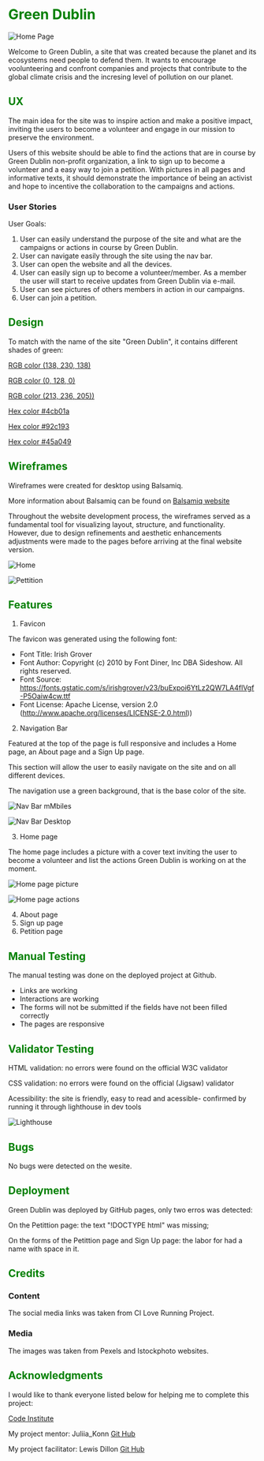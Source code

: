 <h1><font color="green">Green Dublin</font></h1>

![Home Page](documentation/Screenshot%202024-05-15%20222839.png)

Welcome to Green Dublin, a site that was created because the planet and its ecosystems need people to defend them. It wants to encourage voolunteering and confront companies and projects that contribute to the global climate crisis and the incresing level of pollution on our planet.

<h2><font color="green">UX</font></h2>

The main idea for the site was to inspire action and make a positive impact, inviting the users to become a volunteer and engage in our mission to preserve the environment.

Users of this website should be able to find the actions that are in course by Green Dublin non-profit organization, a link to sign up to become a volunteer and a easy way to join a petition. With pictures in all pages and informative texts, it should demonstrate the importance of being an activist and hope to incentive the collaboration to the campaigns and actions.

<h3>User Stories</font></h2>

User Goals:

1. User can easily understand the purpose of the site and what are the campaigns or actions in course by Green Dublin.
2. User can navigate easily through the site using the nav bar.
3. User can open the website and all the devices.
4. User can easily sign up to become a volunteer/member. As a member the user will start to receive updates from Green Dublin via e-mail.
5. User can see pictures of others members in action in our campaigns.
6. User can join a petition.

<h2><font color="green">Design</font></h2>

To match with the name of the site "Green Dublin", it contains different shades of green:

[RGB color (138, 230, 138)](https://rgb.to/138,230,138)

[RGB color (0, 128, 0)](https://rgb.to/0,128,0)

[RGB color (213, 236, 205))](https://rgb.to/213,236,205)

[Hex color #4cb01a](https://rgb.to/hex/4cb01a)

[Hex color #92c193](https://rgb.to/hex/92c193)

[Hex color #45a049](https://rgb.to/hex/45a049)

<h2><font color="green">Wireframes</font></h2>

Wireframes were created for desktop using Balsamiq.

More information about Balsamiq can be found on [Balsamiq website](https://balsamiq.com/?gad_source=1&gclid=EAIaIQobChMIroLN0tyShgMVFJJQBh1RCgKrEAAYASAAEgLZmvD_BwE)

Throughout the website development process, the wireframes served as a fundamental tool for visualizing layout, structure, and functionality. However, due to design refinements and aesthetic enhancements adjustments were made to the pages before arriving at the final website version.

![Home](documentation/Screenshot%202024-05-16%20185524.png)

![Pettition](documentation/Screenshot%202024-05-16%20190244.png)

<h2><font color="green">Features</font></h2>

1. Favicon

The favicon was generated using the following font:

- Font Title: Irish Grover
- Font Author: Copyright (c) 2010 by Font Diner, Inc DBA Sideshow. All rights reserved.
- Font Source: https://fonts.gstatic.com/s/irishgrover/v23/buExpoi6YtLz2QW7LA4flVgf-P5Oaiw4cw.ttf
- Font License: Apache License, version 2.0 (http://www.apache.org/licenses/LICENSE-2.0.html))


2. Navigation Bar

Featured at the top of the page is full responsive and includes a Home page, an About page and a Sign Up page.

This section will allow the user to easily navigate on the site and on all different devices.

The navigation use a green background, that is the base color of the site.

![Nav Bar mMbiles](documentation/Screenshot%202024-05-16%20213543.png)

![Nav Bar Desktop](documentation/Screenshot%202024-05-16%20213711.png)

3. Home page

The home page includes a picture with a cover text inviting the user to become a volunteer and list the actions Green Dublin is working on at the moment.

![Home page picture](documentation/Screenshot%202024-05-16%20214104.png)

![Home page actions](documentation/Screenshot%202024-05-16%20214350.png)

4. About page
5. Sign up page
6. Petition page


<h2><font color="green">Manual Testing</font></h2>

The manual testing was done on the deployed project at Github.

- Links are working
- Interactions are working
- The forms will not be submitted if the fields have not been filled correctly
- The pages are responsive

<h2><font color="green">Validator Testing</font></h2>

HTML validation: no errors were found  on the official W3C validator

CSS validation: no errors were found  on the official (Jigsaw) validator

Acessibility: the site is friendly, easy to read and acessible- confirmed by running it through lighthouse in dev tools

![Lighthouse](documentation/Screenshot%202024-05-16%20203323.png)

<h2><font color="green">Bugs</font></h2>
No bugs were detected on the wesite.

<h2><font color="green">Deployment</font></h2>

Green Dublin was deployed by GitHub pages, only two erros was detected:

On the Petittion page: the text "!DOCTYPE html" was missing;

On the forms of the Petittion page and Sign Up page: the labor for had a name with space in it.

<h2><font color="green">Credits</font></h2>
<h3> Content</h3>
The social media links was taken from CI Love Running Project.
<h3> Media</h3>
The images was taken from Pexels and Istockphoto websites.

<h2><font color="green">Acknowledgments</font></h2>

I would like to thank everyone listed below for helping me to complete this project:

[Code Institute](https://codeinstitute.net/ie/)

My project mentor: Juliia_Konn
[Git Hub](https://github.com/IuliiaKonovalova)

My project facilitator: Lewis Dillon
[Git Hub](https://github.com/LewisDillon)